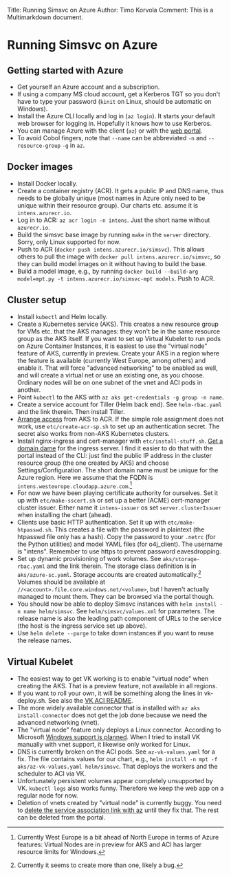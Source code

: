 Title: Running Simsvc on Azure
Author: Timo Korvola
Comment: This is a Multimarkdown document.

# Running Simsvc on Azure

## Getting started with Azure

- Get yourself an Azure account and a subscription.
- If using a company MS cloud account, get a Kerberos TGT so
  you don't have to type your password (`kinit` on Linux, should be
  automatic on Windows).
- Install the Azure CLI locally and log in (`az login`).  It starts
  your default web browser for logging in.  Hopefully it knows how to
  use Kerberos.
- You can manage Azure with the client (`az`) or with the [web
  portal](https://portal.azure.com/).
- To avoid Cobol fingers, note that `--name` can be abbreviated `-n`
  and `--resource-group` `-g` in `az`.

## Docker images

- Install Docker locally.
- Create a container registry (ACR).  It gets a public IP and DNS
  name, thus needs to be globally unique (most names in Azure only
  need to be unique within their resource group).  Our charts
  etc. assume it is `intens.azurecr.io`.
- Log in to ACR: `az acr login -n intens`.  Just the short name without
  `azurecr.io`.
- Build the simsvc base image by running `make` in the `server`
  directory.  Sorry, only Linux supported for now.
- Push to ACR (`docker push intens.azurecr.io/simsvc`).  This allows
  others to pull the image with `docker pull
  intens.azurecr.io/simsvc`, so they can build model images on it
  without having to build the base.
- Build a model image, e.g., by running `docker build --build-arg
  model=mpt.py -t intens.azurecr.io/simsvc-mpt models`.  Push to ACR.

## Cluster setup

- Install `kubectl` and Helm locally.
- Create a Kubernetes service (AKS).  This creates a new resource
  group for VMs etc. that the AKS manages: they won't be in the same
  resource group as the AKS itself.  If you want to set up Virtual
  Kubelet to run pods on Azure Container Instances, it is easiest to
  use the "virtual node" feature of AKS, currently in preview.  Create
  your AKS in a region where the feature is available (currently West
  Europe, among others) and enable it.  That will force "advanced
  networking" to be enabled as well, and will create a virtual net or
  use an existing one, as you choose.  Ordinary nodes will be on one
  subnet of the vnet and ACI pods in another.
- Point `kubectl` to the AKS with `az aks get-credentials -g group -n name`.
- Create a service account for Tiller (Helm back end).  See
  `helm-rbac.yaml` and the link therein.  Then install Tiller.
- [Arrange access][] from AKS to ACR.  If the simple role assignment
  does not work, use `etc/create-acr-sp.sh` to set up an
  authentication secret.  The secret also works from non-AKS
  Kubernetes clusters.
- Install nginx-ingress and cert-manager with `etc/install-stuff.sh`.
  [Get a domain dame][pubip] for the ingress server.  I find it easier
  to do that with the portal instead of the CLI: just find the public
  IP address in the cluster resource group (the one created by AKS)
  and choose Settings/Configuration.  The short domain name must be
  unique for the Azure region.  Here we assume that the FQDN is
  `intens.westeurope.cloudapp.azure.com`.[^go west]
- For now we have been playing certificate authority for ourselves.
  Set it up with `etc/make-sscert.sh` or set up a better (ACME)
  cert-manager cluster issuer.  Either name it `intens-issuer` os set
  `server.clusterIssuer` when installing the chart (ahead).
- Clients use basic HTTP authentication.  Set it up with
  `etc/make-htpasswd.sh`.  This creates a file with the password in
  plaintext (the htpasswd file only has a hash).  Copy the password
  to your `.netrc` (for the Python utilities) and model YAML files (for
  o4j_client).  The username is "intens".  Remember to use https to
  prevent password eavesdropping.
- Set up dynamic provisioning of work volumes.  See
  `aks/storage-rbac.yaml` and the link therein.  The storage
  class definition is in `aks/azure-sc.yaml`.  Storage accounts
  are created automatically.[^sa-spam]  Volumes should be available at
  `//<account>.file.core.windows.net/<volume>`, but I haven't actually
  managed to mount them.  They can be browsed via the portal though.
- You should now be able to deploy Simsvc instances with `helm install
  -n name helm/simsvc`.  See `helm/simsvc/values.xml` for
  parameters.  The release name is also the leading path component of
  URLs to the service (the host is the ingress service set up above).
- Use `helm delete --purge` to take down instances if you want to reuse
  the release names.

[Arrange access]: https://docs.microsoft.com/en-us/azure/container-registry/container-registry-auth-aks
[pubip]: https://docs.microsoft.com/en-us/azure/aks/ingress-tls
[^go west]: Currently West Europe is a bit ahead of North Europe in
    terms of Azure features: Virtual Nodes are in preview for AKS and
    ACI has larger resource limits for Windows.
[^sa-spam]: Currently it seems to create more than one, likely a bug.

## Virtual Kubelet

- The easiest way to get VK working is to enable "virtual node" when
  creating the AKS.  That is a preview feature, not available in all regions.
- If you want to roll your own, it will be something along the lines
  in vk-deploy.sh.  See also the [VK ACI README][].
- The more widely available connector that is installed with `az aks
  install-connector` does not get the job done because we need the
  advanced networking (vnet).
- The "virtual node" feature only deploys a Linux connector.
  According to Microsoft [Windows support is planned][win-vnet].  When
  I tried to install VK manually with vnet support, it likewise only
  worked for Linux.
- DNS is currently broken on the ACI pods.  See `az-vk-values.yaml`
  for a fix.  The file contains values for our chart, e.g., `helm
  install -n mpt -f aks/az-vk-values.yaml helm/simsvc`.  That
  deploys the workers and the scheduler to ACI via VK.
- Unfortunately persistent volumes appear completely unsupported by
  VK.  `kubectl logs` also works funny.  Therefore we keep the web
  app on a regular node for now.
- Deletion of vnets created by "virtual node" is currently buggy.
  You need to [delete the service association link with az][del-vnet]
  until they fix that.  The rest can be deleted from the portal.

[VK ACI README]: https://github.com/virtual-kubelet/virtual-kubelet/blob/master/providers/azure/README.md
[win-vnet]: https://docs.microsoft.com/en-us/azure/container-instances/container-instances-vnet#preview-limitations
[del-vnet]: https://docs.microsoft.com/en-us/azure/container-instances/container-instances-vnet#delete-network-resources

